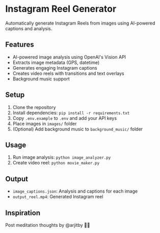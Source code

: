 # Instagram Reel Generator

Automatically generate Instagram Reels from images using AI-powered captions and analysis.

## Features
- AI-powered image analysis using OpenAI's Vision API
- Extracts image metadata (GPS, datetime)
- Generates engaging Instagram captions
- Creates video reels with transitions and text overlays
- Background music support

## Setup
1. Clone the repository
2. Install dependencies: `pip install -r requirements.txt`
3. Copy `.env.example` to `.env` and add your API keys
4. Place images in `images/` folder
5. (Optional) Add background music to `background_music/` folder

## Usage
1. Run image analysis: `python image_analyzer.py`
2. Create video reel: `python movie_maker.py`

## Output
- `image_captions.json`: Analysis and captions for each image
- `output_reel.mp4`: Generated Instagram reel 

## Inspiration
Post meditation thoughts by @arjitby 🧘🧘